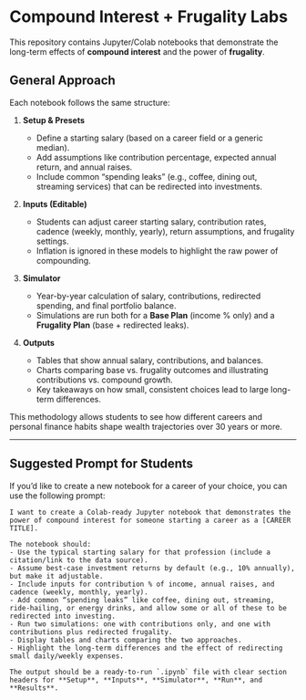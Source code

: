 # Compound Interest + Frugality Labs

This repository contains Jupyter/Colab notebooks that demonstrate the long-term effects of **compound interest** and the power of **frugality**.  

## General Approach

Each notebook follows the same structure:

1. **Setup & Presets**  
   - Define a starting salary (based on a career field or a generic median).  
   - Add assumptions like contribution percentage, expected annual return, and annual raises.  
   - Include common “spending leaks” (e.g., coffee, dining out, streaming services) that can be redirected into investments.  

2. **Inputs (Editable)**  
   - Students can adjust career starting salary, contribution rates, cadence (weekly, monthly, yearly), return assumptions, and frugality settings.  
   - Inflation is ignored in these models to highlight the raw power of compounding.  

3. **Simulator**  
   - Year-by-year calculation of salary, contributions, redirected spending, and final portfolio balance.  
   - Simulations are run both for a **Base Plan** (income % only) and a **Frugality Plan** (base + redirected leaks).  

4. **Outputs**  
   - Tables that show annual salary, contributions, and balances.  
   - Charts comparing base vs. frugality outcomes and illustrating contributions vs. compound growth.  
   - Key takeaways on how small, consistent choices lead to large long-term differences.  

This methodology allows students to see how different careers and personal finance habits shape wealth trajectories over 30 years or more.

---

## Suggested Prompt for Students

If you’d like to create a new notebook for a career of your choice, you can use the following prompt:

```
I want to create a Colab-ready Jupyter notebook that demonstrates the power of compound interest for someone starting a career as a [CAREER TITLE]. 

The notebook should:
- Use the typical starting salary for that profession (include a citation/link to the data source).  
- Assume best-case investment returns by default (e.g., 10% annually), but make it adjustable.  
- Include inputs for contribution % of income, annual raises, and cadence (weekly, monthly, yearly).  
- Add common “spending leaks” like coffee, dining out, streaming, ride-hailing, or energy drinks, and allow some or all of these to be redirected into investing.  
- Run two simulations: one with contributions only, and one with contributions plus redirected frugality.  
- Display tables and charts comparing the two approaches.  
- Highlight the long-term differences and the effect of redirecting small daily/weekly expenses.  

The output should be a ready-to-run `.ipynb` file with clear section headers for **Setup**, **Inputs**, **Simulator**, **Run**, and **Results**.
```
